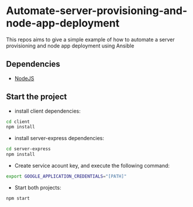 # Automate-server-provisioning-and-node-app-deployment

This repos aims to give a simple example of how to automate a server provisioning and node app deployment using Ansible

## Dependencies

- [NodeJS](https://nodejs.org/en/)

## Start the project

- install client dependencies:
```bash
cd client 
npm install
``` 

- install server-express dependencies:
```bash
cd server-express 
npm install
``` 

- Create service acount key, and execute the following command:
```bash
export GOOGLE_APPLICATION_CREDENTIALS="[PATH]"
``` 

- Start both projects: 
```bash
npm start
``` 


